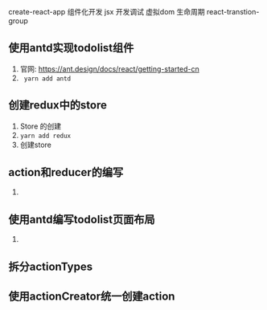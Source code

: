 create-react-app
组件化开发
jsx
开发调试
虚拟dom
生命周期
react-transtion-group

## 使用antd实现todolist组件
  1. 官网: https://ant.design/docs/react/getting-started-cn
  2. ` yarn add antd`

## 创建redux中的store
  1. Store 的创建
  2. `yarn add redux`
  3. 创建store

## action和reducer的编写
  1. 

## 使用antd编写todolist页面布局
  1. 

## 拆分actionTypes

## 使用actionCreator统一创建action